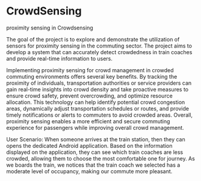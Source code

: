 # CrowdSensing

proximity sensing in Crowdsensing 
 
The goal of the project is to explore and demonstrate the utilization of sensors for proximity sensing in the commuting sector. 
The project aims to develop a system that can accurately detect crowdedness in train coaches and provide real-time information to users. 

Implementing proximity sensing for crowd management in crowded commuting environments offers several key benefits. 
By tracking the proximity of individuals, transportation authorities or service providers can gain real-time insights into crowd density and take proactive measures to ensure crowd safety, prevent overcrowding, and optimize resource allocation.
This technology can help identify potential crowd congestion areas, dynamically adjust transportation schedules or routes, and provide timely notifications or alerts to commuters to avoid crowded areas.
Overall, proximity sensing enables a more efficient and secure commuting experience for passengers while improving overall crowd management. 

User Scenario: 
When someone arrives at the train station, then they can opens the dedicated Android application. 
Based on the information displayed on the application, they can see which train coaches are less crowded, allowing them to choose the most comfortable one for journey.
As we boards the train, we notices that the train coach we selected has a moderate level of occupancy, making our commute more pleasant. 

 



 
